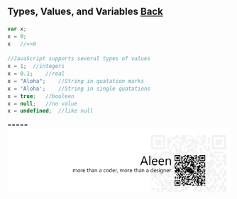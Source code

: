 ## Types, Values, and Variables [Back](./../JavaScript.md)

```javascript
var x;
x = 0;
x	//=>0

//JavaScript supports several types of values
x = 1;	//integers
x = 0.1;	//real
x = "Aloha";	//String in quatation marks
x = 'Aloha';	//String in single quatations 
x = true;	//boolean
x = null;	//no value
x = undefined;	//like null
```

=====
<a href="http://aleen42.github.io/" target="_blank" ><img src="./../../../pic/tail.gif"></a>
